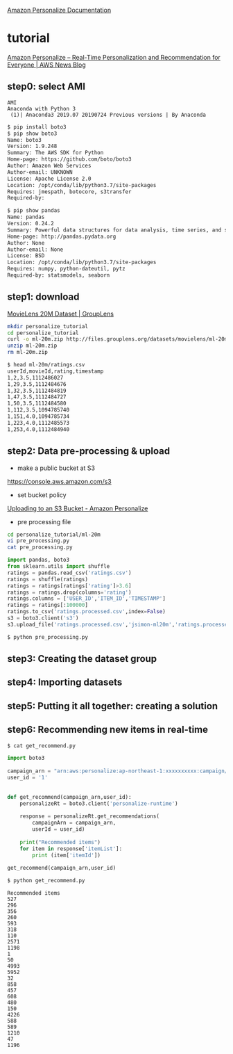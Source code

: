[Amazon Personalize Documentation](https://docs.aws.amazon.com/personalize/index.html)

# tutorial

[Amazon Personalize – Real-Time Personalization and Recommendation for Everyone | AWS News Blog](https://aws.amazon.com/jp/blogs/aws/amazon-personalize-real-time-personalization-and-recommendation-for-everyone/)

## step0: select AMI
```
AMI 
Anaconda with Python 3
 (1)| Anaconda3 2019.07 20190724 Previous versions | By Anaconda
```

```sh
$ pip install boto3
$ pip show boto3
Name: boto3
Version: 1.9.248
Summary: The AWS SDK for Python
Home-page: https://github.com/boto/boto3
Author: Amazon Web Services
Author-email: UNKNOWN
License: Apache License 2.0
Location: /opt/conda/lib/python3.7/site-packages
Requires: jmespath, botocore, s3transfer
Required-by: 

$ pip show pandas
Name: pandas
Version: 0.24.2
Summary: Powerful data structures for data analysis, time series, and statistics
Home-page: http://pandas.pydata.org
Author: None
Author-email: None
License: BSD
Location: /opt/conda/lib/python3.7/site-packages
Requires: numpy, python-dateutil, pytz
Required-by: statsmodels, seaborn
```


## step1: download

[MovieLens 20M Dataset | GroupLens](https://grouplens.org/datasets/movielens/20m/)

```sh
mkdir personalize_tutorial
cd personalize_tutorial
curl -o ml-20m.zip http://files.grouplens.org/datasets/movielens/ml-20m.zip
unzip ml-20m.zip
rm ml-20m.zip
```

```sh
$ head ml-20m/ratings.csv
userId,movieId,rating,timestamp
1,2,3.5,1112486027
1,29,3.5,1112484676
1,32,3.5,1112484819
1,47,3.5,1112484727
1,50,3.5,1112484580
1,112,3.5,1094785740
1,151,4.0,1094785734
1,223,4.0,1112485573
1,253,4.0,1112484940
```

## step2: Data pre-processing & upload

- make a public bucket at S3

https://console.aws.amazon.com/s3

- set bucket policy

[Uploading to an S3 Bucket - Amazon Personalize](https://docs.aws.amazon.com/personalize/latest/dg/data-prep-upload-s3.html)


- pre processing file

```sh
cd personalize_tutorial/ml-20m
vi pre_processing.py
cat pre_processing.py
```

```py
import pandas, boto3 
from sklearn.utils import shuffle
ratings = pandas.read_csv('ratings.csv')
ratings = shuffle(ratings)
ratings = ratings[ratings['rating']>3.6]
ratings = ratings.drop(columns='rating')
ratings.columns = ['USER_ID','ITEM_ID','TIMESTAMP']
ratings = ratings[:100000]
ratings.to_csv('ratings.processed.csv',index=False)
s3 = boto3.client('s3')
s3.upload_file('ratings.processed.csv','jsimon-ml20m','ratings.processed.csv')
```


```sh
$ python pre_processing.py
```

## step3: Creating the dataset group

## step4: Importing datasets

## step5: Putting it all together: creating a solution


## step6: Recommending new items in real-time

```sh
$ cat get_recommend.py 
```

```py
import boto3
 
campaign_arn = "arn:aws:personalize:ap-northeast-1:xxxxxxxxxx:campaign/__CAMPAIGN_NAME__"
user_id = '1'
 
 
def get_recommend(campaign_arn,user_id):
    personalizeRt = boto3.client('personalize-runtime')
 
    response = personalizeRt.get_recommendations(
        campaignArn = campaign_arn,
        userId = user_id)
 
    print("Recommended items")
    for item in response['itemList']:
        print (item['itemId'])
 
get_recommend(campaign_arn,user_id)
```

```sh
$ python get_recommend.py 
```

```
Recommended items
527
296
356
260
593
318
110
2571
1198
1
50
4993
5952
32
858
457
608
480
150
4226
588
589
1210
47
1196
```
